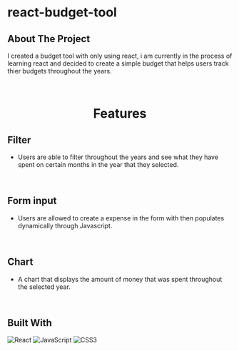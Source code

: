 # react-budget-tool
<!-- ABOUT THE PROJECT -->
## About The Project



I created a budget tool with only using react, i am currently in the process of learning react and decided to create a simple budget that helps users track thier budgets throughout the years. <p>&nbsp;</p>


<h1 align="center">Features</h1>

## Filter
* Users are able to filter throughout the years and see what they have spent on certain months in the year that they selected. <p>&nbsp;</p>


## Form input
* Users are allowed to create a expense in the form with then populates dynamically through Javascript. <p>&nbsp;</p>


## Chart
* A chart that displays the amount of money that was spent throughout the selected year.<p>&nbsp;</p>



## Built With
![React](https://img.shields.io/badge/react-%2320232a.svg?style=for-the-badge&logo=react&logoColor=%2361DAFB)
![JavaScript](https://img.shields.io/badge/javascript-%23323330.svg?style=for-the-badge&logo=javascript&logoColor=%23F7DF1E)
![CSS3](https://img.shields.io/badge/css3-%231572B6.svg?style=for-the-badge&logo=css3&logoColor=white)

<p>&nbsp;</p>
<p>&nbsp;</p>
